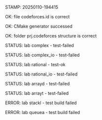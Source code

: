STAMP: 20250110-194415
OK: file codeforces.id is correct
OK: CMake generator successed
OK: folder prj.codeforces structure is correct
STATUS: lab complex - test-failed
STATUS: lab complex_io - test-failed
STATUS: lab rational - test-ok
STATUS: lab rational_io - test-failed
STATUS: lab arrayd - test-failed
STATUS: lab arrayt - test-failed
ERROR: lab stackl - test build failed
ERROR: lab queuea - test build failed
